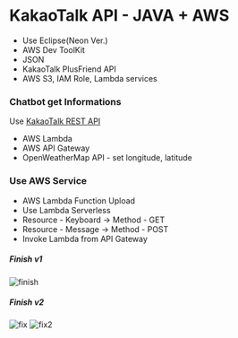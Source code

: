 # KakaoTalk API - JAVA + AWS

 * Use Eclipse(Neon Ver.)
 * AWS Dev ToolKit
 * JSON
 * KakaoTalk PlusFriend API
 * AWS S3, IAM Role, Lambda services

### Chatbot get Informations

Use [KakaoTalk REST API](https://github.com/plusfriend/auto_reply)

 * AWS Lambda
 * AWS API Gateway
 * OpenWeatherMap API - set longitude, latitude

### Use AWS Service

 * AWS Lambda Function Upload
 * Use Lambda Serverless
 * Resource - Keyboard -> Method - GET
 * Resource - Message -> Method - POST
 * Invoke Lambda from API Gateway
 
 ##### *Finish v1*
 
 ![finish](http://img1.daumcdn.net/thumb/R1920x0/?fname=http%3A%2F%2Fcfile28.uf.tistory.com%2Fimage%2F9955083359FB3F822F0054)
 
 
 ##### *Finish v2*
 
 ![fix](https://i.imgur.com/MnH0L85.jpg)
 ![fix2](https://i.imgur.com/ib2ihia.jpg)
